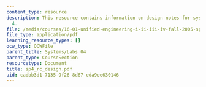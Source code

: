 ```yaml
---
content_type: resource
description: This resource contains information on design notes for systems problem
  4.
file: /media/courses/16-01-unified-engineering-i-ii-iii-iv-fall-2005-spring-2006/cadbb3d171359f268d67eda9ee630146_sp4_rc_design.pdf
file_type: application/pdf
learning_resource_types: []
ocw_type: OCWFile
parent_title: Systems/Labs 04
parent_type: CourseSection
resourcetype: Document
title: sp4_rc_design.pdf
uid: cadbb3d1-7135-9f26-8d67-eda9ee630146
---
```

